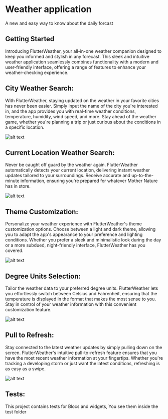 # Weather application

A new and easy way to know about the daily forcast

## Getting Started

Introducing FlutterWeather, your all-in-one weather companion designed to keep you informed and stylish in any forecast. This sleek and intuitive weather application seamlessly combines functionality with a modern and user-friendly interface, offering a range of features to enhance your weather-checking experience.

## City Weather Search:
With FlutterWeather, staying updated on the weather in your favorite cities has never been easier. Simply input the name of the city you're interested in, and the app provides you with real-time weather conditions, temperature, humidity, wind speed, and more. Stay ahead of the weather game, whether you're planning a trip or just curious about the conditions in a specific location.

![alt text](screenshots/city_search.png)


## Current Location Weather Search:
Never be caught off guard by the weather again. FlutterWeather automatically detects your current location, delivering instant weather updates tailored to your surroundings. Receive accurate and up-to-the-minute information, ensuring you're prepared for whatever Mother Nature has in store.

![alt text](screenshots/current_location.png)

## Theme Customization:
Personalize your weather experience with FlutterWeather's theme customization options. Choose between a light and dark theme, allowing you to adapt the app's appearance to your preference and lighting conditions. Whether you prefer a sleek and minimalistic look during the day or a more subdued, night-friendly interface, FlutterWeather has you covered.

![alt text](screenshots/theme_selector.png)


## Degree Units Selection:
Tailor the weather data to your preferred degree units. FlutterWeather lets you effortlessly switch between Celsius and Fahrenheit, ensuring that the temperature is displayed in the format that makes the most sense to you. Stay in control of your weather information with this convenient customization feature.

![alt text](screenshots/temperature_selector.png)


## Pull to Refresh:
Stay connected to the latest weather updates by simply pulling down on the screen. FlutterWeather's intuitive pull-to-refresh feature ensures that you have the most recent weather information at your fingertips. Whether you're tracking a developing storm or just want the latest conditions, refreshing is as easy as a swipe.

![alt text](screenshots/swipe.png)

## Tests:

This project contains tests for Blocs and widgets, You see them inside the test folder


